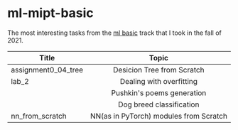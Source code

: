 # ml-mipt-basic
 The most interesting tasks from the [ml basic](https://github.com/girafe-ai/ml-mipt/tree/21f_basic) track that I took in the fall of 2021.

| Title               | Topic                                                                  | 
| --------------------|:----------------------------------------------------------------------:| 
| assignment0_04_tree | Desicion Tree from Scratch                                             | 
| lab_2               | Dealing with overfitting                                               |
|                     | Pushkin's poems generation                                             |
|                     | Dog breed classification                                               |   
| nn_from_scratch     | NN(as in PyTorch) modules from Scratch                                 |   
